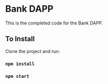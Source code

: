 # Bank DAPP

This is the completed code for the Bank DAPP.

## To Install

Clone the project and run:

### `npm install`
### `npm start`


